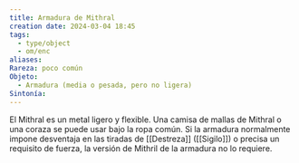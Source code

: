 ```yaml
---
title: Armadura de Mithral
creation date: 2024-03-04 18:45
tags:
  - type/object
  - om/enc
aliases: 
Rareza: poco común
Objeto:
  - Armadura (media o pesada, pero no ligera)
Sintonía:
---
```

El Mithral es un metal ligero y flexible. Una camisa de mallas de Mithral o una coraza se puede usar bajo la ropa común. Si la armadura normalmente impone desventaja en las tiradas de [[Destreza]] ([[Sigilo]]) o precisa un requisito de fuerza, la versión de Mithril de la armadura no lo requiere.